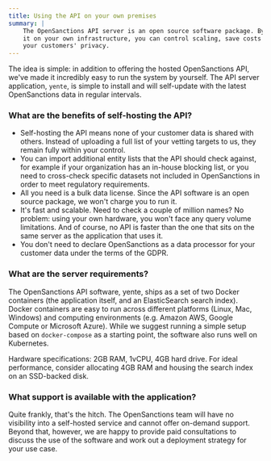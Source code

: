 ```yaml
---
title: Using the API on your own premises
summary: |
    The OpenSanctions API server is an open source software package. By installing
    it on your own infrastructure, you can control scaling, save costs and protect
    your customers' privacy.
---
```


The idea is simple: in addition to offering the hosted OpenSanctions API, we've 
made it incredibly easy to run the system by yourself. The API server application,
`yente`, is simple to install and will self-update with the latest OpenSanctions
data in regular intervals.

### What are the benefits of self-hosting the API?

* Self-hosting the API means none of your customer data is shared with others. 
  Instead of uploading a full list of your vetting targets to us, they remain
  fully within your control.
* You can import additional entity lists that the API should check against,
  for example if your organization has an in-house blocking list, or you need
  to cross-check specific datasets not included in OpenSanctions in order to
  meet regulatory requirements.
* All you need is a bulk data license. Since the API software is an open source
  package, we won't charge you to run it.
* It's fast and scalable. Need to check a couple of million names? No problem:
  using your own hardware, you won't face any query volume limitations. And of
  course, no API is faster than the one that sits on the same server as the
  application that uses it.
* You don't need to declare OpenSanctions as a data processor for your customer
  data under the terms of the GDPR.

### What are the server requirements?

The OpenSanctions API software, yente, ships as a set of two Docker containers (the
application itself, and an ElasticSearch search index). Docker containers are easy
to run across different platforms (Linux, Mac, Windows) and computing environments
(e.g. Amazon AWS, Google Compute or Microsoft Azure). While we suggest running a
simple setup based on `docker-compose` as a starting point, the software also runs
well on Kubernetes.

Hardware specifications: 2GB RAM, 1vCPU, 4GB hard drive. For ideal performance,
consider allocating 4GB RAM and housing the search index on an SSD-backed disk.

### What support is available with the application?

Quite frankly, that's the hitch. The OpenSanctions team will have no visibility
into a self-hosted service and cannot offer on-demand support. Beyond that, 
however, we are happy to provide paid consultations to discuss the use of the 
software and work out a deployment strategy for your use case.
